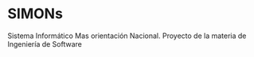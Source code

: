 # SIMONs
Sistema Informático Mas orientación Nacional. Proyecto de la materia de Ingeniería de Software
